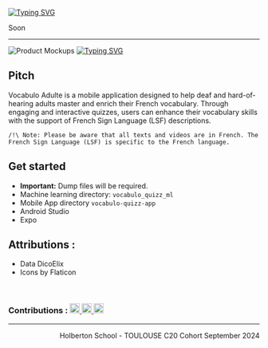 <a href="https://git.io/typing-svg"><img src="https://readme-typing-svg.demolab.com?font=Montserrat&weight=800&size=28&pause=1000&width=800&lines=Vocabulo-junior-app+and+Vocabulo_junior_ml" alt="Typing SVG" /></a>

Soon



<hr>

![Product Mockups](https://github.com/user-attachments/assets/60b544c2-00be-46ee-9fee-1c96fd4ec456)
<a href="https://git.io/typing-svg"><img src="https://readme-typing-svg.demolab.com?font=Montserrat&weight=800&size=28&pause=1000&width=800&lines=Vocabulo-quizz-app+and+Vocabulo+Quizz+ml" alt="Typing SVG" /></a>

## Pitch 
Vocabulo Adulte is a mobile application designed to help deaf and hard-of-hearing adults master and enrich their French vocabulary. Through engaging and interactive quizzes, users can enhance their vocabulary skills with the support of French Sign Language (LSF) descriptions.

`/!\ Note: Please be aware that all texts and videos are in French. The French Sign Language (LSF) is specific to the French language.`

## Get started
- **Important:** Dump files will be required.
- Machine learning directory: `vocabulo_quizz_ml`
- Mobile App directory `vocabulo-quizz-app`
- Android Studio
- Expo

## Attributions :
* Data DicoElix
* Icons by Flaticon  

<br>
<h3>Contributions :
   <a href="https://www.linkedin.com/in/vanessa-tessier-601794252/">
        <img alt="Anurag Hazra | CodeSandbox" height="20px" src="https://img.shields.io/badge/TessierVanessa-4A6552?style=for-the-badge&logo=linkedin&color=0D1320&logoColor=white"/>
    </a>
 <a href="https://www.linkedin.com/in/marianne-arrué-01650429/">
       <img alt="Anurag Hazra | CodeSandbox" height="20px" src="https://img.shields.io/badge/ArrueMarianne-4A6552?style=for-the-badge&logo=linkedin&color=0D1320&logoColor=white" />
    </a>
 <a href="https://www.linkedin.com/in/amandine-assenat-designer-graphique-developpeuse-front-end/">
       <img alt="Anurag Hazra | CodeSandbox" height="20px" src="https://img.shields.io/badge/AssenatAmandine-4A65520D1320?style=for-the-badge&logo=linkedin&color=0D1320&logoColor=white" />
    </a>
    </h3>
<hr>
<p align="right">Holberton School - TOULOUSE C20 Cohort September 2024</p>
